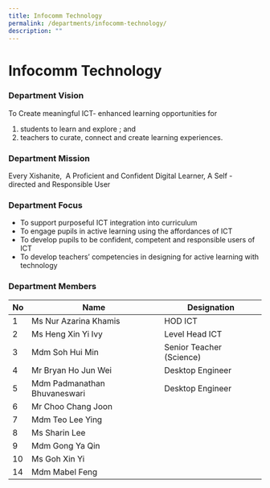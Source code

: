 ```yaml
---
title: Infocomm Technology
permalink: /departments/infocomm-technology/
description: ""
---
```

# **Infocomm Technology**

### Department Vision

To Create meaningful ICT- enhanced learning opportunities for   
1) students to learn and explore ; and   
2) teachers to curate, connect and create learning experiences.  

### Department Mission

Every Xishanite,  A Proficient and Confident Digital Learner, A Self - directed and Responsible User  
  

### Department Focus

*   To support purposeful ICT integration into curriculum
*   To engage pupils in active learning using the affordances of ICT
*   To develop pupils to be confident, competent and responsible users of ICT
*   To develop teachers’ competencies in designing for active learning with technology

### Department Members

| No 	| Name 	| Designation 	|
| ---	| ---	| ---	|
| 1 	| Ms Nur Azarina Khamis 	| HOD ICT 	|
| 2 	| Ms Heng Xin Yi Ivy 	| Level Head ICT 	|
| 3 	| Mdm Soh Hui Min 	| Senior Teacher (Science) 	|
| 4 	| Mr Bryan Ho Jun Wei 	| Desktop Engineer 	|
| 5 	| Mdm Padmanathan Bhuvaneswari	| Desktop Engineer 	|
| 6 	| Mr Choo Chang Joon 	|  	|
| 7 	| Mdm Teo Lee Ying 	|  	|
| 8 	| Ms Sharin Lee 	|  	|
| 9 	| Mdm Gong Ya Qin 	|  	|
| 10 	| Ms Goh Xin Yi 	|  	|
| 14 	| Mdm Mabel Feng 	|  	|